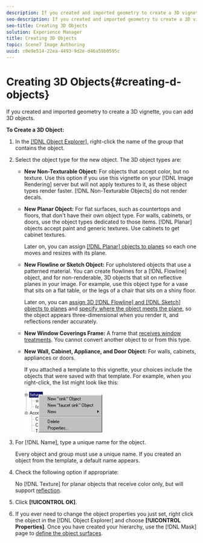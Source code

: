```yaml
---
description: If you created and imported geometry to create a 3D vignette, you can add 3D objects.
seo-description: If you created and imported geometry to create a 3D vignette, you can add 3D objects.
seo-title: Creating 3D Objects
solution: Experience Manager
title: Creating 3D Objects
topic: Scene7 Image Authoring
uuid: c0e9e514-22ea-4493-9d2e-d46a59b0595c
---
```


# Creating 3D Objects{#creating-d-objects}

If you created and imported geometry to create a 3D vignette, you can add 3D objects.

 **To Create a 3D Object:** 

1. In the [ [!DNL Object Explorer]](../../r-vat-glossary/c-vat-obj-explorer.md#concept-da56038ea82c40a1a10576f99f2f6836), right-click the name of the group that contains the object.
1. Select the object type for the new object. The 3D object types are:

    * **New Non-Texturable Object:** For objects that accept color, but no texture. Use this option if you use this vignette on your [!DNL Image Rendering] server but will not apply textures to it, as these object types render faster. [!DNL Non-Texturable Objects] do not render decals. 
    
    * **New Planar Object:** For flat surfaces, such as countertops and floors, that don't have their own object type. For walls, cabinets, or doors, use the object types dedicated to those items. [!DNL Planar] objects accept paint and generic textures. Use cabinets to get cabinet textures.

      Later on, you can assign [ [!DNL Planar] objects to planes](../../c-vat-obj-pg/c-vat-abt-obj-pg/t-vat-assign-obj.md#task-e8ad247824b24fb0b05e115df24c45b6) so each one moves and resizes with its plane. 
    
    * **New Flowline or Sketch Object:** For upholstered objects that use a patterned material. You can create flowlines for a [!DNL Flowline] object, and for non-renderable, 3D objects that sit on reflective planes in your image. For example, use this object type for a vase that sits on a flat table, or the legs of a chair that sits on a shiny floor.

      Later on, you can [assign 3D [!DNL Flowline] and [!DNL Sketch] objects to planes](../../c-vat-obj-pg/c-vat-abt-obj-pg/t-vat-assign-obj.md#task-e8ad247824b24fb0b05e115df24c45b6) and [specify where the object meets the plane](../../c-vat-obj-pg/c-vat-obj-pg-tools/c-vat-edit-mod-tool/t-vat-persp-2d-obj.md#task-92347286decc483aba4c4ff7d258054c), so the object appears three-dimensional when you render it, and reflections render accurately. 
    
    * **New Window Coverings Frame:** A frame that [receives window treatments](../../c-vat-rend-pg/c-vat-rend-obj/c-vat-window-cov/t-vat-use-window-cov.md#task-57ae1754b3c84c9eabc3f52bf702fe7a). You cannot convert another object to or from this type. 
    
    * **New Wall, Cabinet, Appliance, and Door Object:** For walls, cabinets, appliances or doors.

      If you attached a template to this vignette, your choices include the objects that were saved with that template. For example, when you right-click, the list might look like this:

      ![](assets/object_list.png)

1. For [!DNL Name], type a unique name for the object.

   Every object and group must use a unique name. If you created an object from the template, a default name appears. 

1. Check the following option if appropriate:

   No [!DNL Texture] for planar objects that receive color only, but will support [reflection](../../c-vat-refl-pg/c-vat-abt-refl-pg/c-vat-abt-refl-pg.md#concept-ff491f2f926e4389afac1d2e261b2e81). 

1. Click **[!UICONTROL OK]**.
1. If you ever need to change the object properties you just set, right click the object in the [!DNL Object Explorer] and choose **[!UICONTROL Properties]**.
Once you have created your hierarchy, use the [!DNL Mask] page to [define the object surfaces](../../c-vat-work-mask-pg/c-vat-create-mask/t-vat-add-mask.md#task-f8d4ae100d834ace9f90f7f260bf15aa). 
